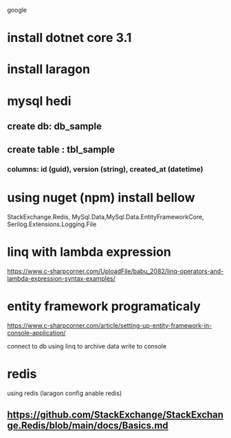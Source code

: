 ﻿google
# install dotnet core 3.1
# install laragon
# mysql hedi
## create db: db_sample
## create table : tbl_sample 
### columns: id (guid), version (string), created_at (datetime)

# using nuget (npm) install bellow 
StackExchange.Redis, MySql.Data,MySql.Data.EntityFrameworkCore, Serilog.Extensions.Logging.File

# linq with lambda expression
https://www.c-sharpcorner.com/UploadFile/babu_2082/linq-operators-and-lambda-expression-syntax-examples/

# entity framework programaticaly
https://www.c-sharpcorner.com/article/setting-up-entity-framework-in-console-application/

connect to db using linq to archive data write to console

# redis
using redis (laragon config anable redis)
## https://github.com/StackExchange/StackExchange.Redis/blob/main/docs/Basics.md